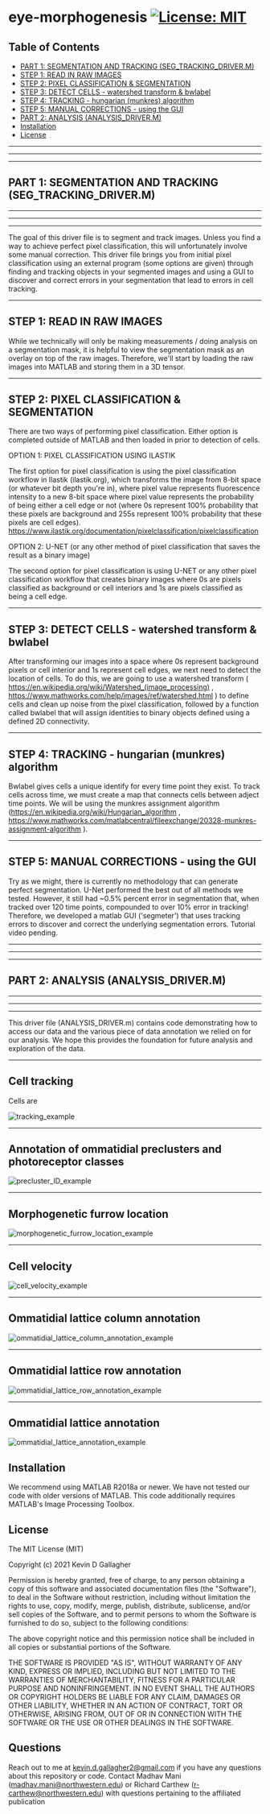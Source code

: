# eye-morphogenesis [![License: MIT](https://img.shields.io/badge/License-MIT-yellow.svg)](https://opensource.org/licenses/MIT)

## Table of Contents
- [PART 1: SEGMENTATION AND TRACKING (SEG_TRACKING_DRIVER.M)](#part-1-segmentation-and-tracking-seg_tracking_driverm)
- [STEP 1: READ IN RAW IMAGES](#step-1-read-in-raw-images)
- [STEP 2: PIXEL CLASSIFICATION & SEGMENTATION](#step-2-pixel-classification--segmentation)
- [STEP 3: DETECT CELLS - watershed transform & bwlabel](#step-3-detect-cells-watershed-transform-&-bwlabel)
- [STEP 4: TRACKING - hungarian (munkres) algorithm](#step-4-tracking-hungarian-munkres-algorithm)
- [STEP 5: MANUAL CORRECTIONS - using the GUI](#step-5-manual-corrections-using-the-gui)
- [PART 2: ANALYSIS (ANALYSIS_DRIVER.M)](#part-2-analysis-analysis_driverm)
- [Installation](#installation)
- [License](#license)

--------------------------------------------------------------------------
--------------------------------------------------------------------------
--------------------------------------------------------------------------
## PART 1: SEGMENTATION AND TRACKING (SEG_TRACKING_DRIVER.M)
--------------------------------------------------------------------------
--------------------------------------------------------------------------
--------------------------------------------------------------------------

The goal of this driver file is to segment and track images. Unless you
find a way to achieve perfect pixel classification, this will
unfortunately involve some manual correction. This driver file brings you
from initial pixel classification using an external program (some options
are given) through finding and tracking objects in your segmented images
and using a GUI to discover and correct errors in your segmentation that
lead to errors in cell tracking.

--------------------------------------------------------------------------
STEP 1: READ IN RAW IMAGES
--------------------------------------------------------------------------

While we technically will only be making measurements / doing analysis on
a segmentation mask, it is helpful to view the segmentation mask as an
overlay on top of the raw images. Therefore, we'll start by loading the
raw images into MATLAB and storing them in a 3D tensor.

--------------------------------------------------------------------------
STEP 2: PIXEL CLASSIFICATION & SEGMENTATION
--------------------------------------------------------------------------

There are two ways of performing pixel classification. Either option is
completed outside of MATLAB and then loaded in prior to detection of
cells.

OPTION 1: PIXEL CLASSIFICATION USING ILASTIK

The first option for pixel classification is using the pixel
classification workflow in Ilastik (ilastik.org), which transforms the
image from 8-bit space (or whatever bit depth you're in), where pixel
value represents fluorescence intensity to a new 8-bit space where pixel
value represents the probability of being either a cell edge or not
(where 0s represent 100% probability that these pixels are background and
255s represent 100% probability that these pixels are cell edges).
https://www.ilastik.org/documentation/pixelclassification/pixelclassification


OPTION 2: U-NET (or any other method of pixel classification that saves
the result as a binary image)

The second option for pixel classification is using U-NET or any other
pixel classification workflow that creates binary images where 0s
are pixels classified as background or cell interiors and 1s are pixels
classified as being a cell edge.

--------------------------------------------------------------------------
STEP 3: DETECT CELLS - watershed transform & bwlabel
--------------------------------------------------------------------------

After transforming our images into a space where 0s represent background
pixels or cell interior and 1s represent cell edges, we next need to
detect the location of cells. To do this, we are going to use a watershed
transform ( https://en.wikipedia.org/wiki/Watershed_(image_processing) , 
https://www.mathworks.com/help/images/ref/watershed.html ) to define
cells and clean up noise from the pixel classification, followed by a
function called bwlabel that will assign identities to binary objects
defined using a defined 2D connectivity.

--------------------------------------------------------------------------
STEP 4: TRACKING - hungarian (munkres) algorithm
--------------------------------------------------------------------------

Bwlabel gives cells a unique identify for every time point they exist. To
track cells across time, we must create a map that connects cells between
adject time points. We will be using the munkres assignment algorithm
(https://en.wikipedia.org/wiki/Hungarian_algorithm , 
https://www.mathworks.com/matlabcentral/fileexchange/20328-munkres-assignment-algorithm ). 

--------------------------------------------------------------------------
STEP 5: MANUAL CORRECTIONS - using the GUI
--------------------------------------------------------------------------

Try as we might, there is currently no methodology that can generate
perfect segmentation. U-Net performed the best out of all methods we
tested. However, it still had ~0.5% percent error in segmentation that,
when tracked over 120 time points, compounded to over 10% error in
tracking! Therefore, we developed a matlab GUI ('segmeter') that uses
tracking errors to discover and correct the underlying segmentation
errors. Tutorial video pending.

--------------------------------------------------------------------------
--------------------------------------------------------------------------
--------------------------------------------------------------------------
## PART 2: ANALYSIS (ANALYSIS_DRIVER.M)
--------------------------------------------------------------------------
--------------------------------------------------------------------------
--------------------------------------------------------------------------

This driver file (ANALYSIS_DRIVER.m) contains code demonstrating how to 
access our data and the various piece of data annotation we relied on
for our analysis. We hope this provides the foundation for future analysis
and exploration of the data.

--------------------------------------------------------------------------
Cell tracking
--------------------------------------------------------------------------

Cells are

![tracking_example](github_media/tracking.gif)

--------------------------------------------------------------------------
Annotation of ommatidial preclusters and photoreceptor classes
--------------------------------------------------------------------------

![precluster_ID_example](github_media/preclusters.gif)

--------------------------------------------------------------------------
Morphogenetic furrow location
--------------------------------------------------------------------------

![morphogenetic_furrow_location_example](github_media/MF.gif)

--------------------------------------------------------------------------
Cell velocity
--------------------------------------------------------------------------

![cell_velocity_example](github_media/velocity.gif)

--------------------------------------------------------------------------
Ommatidial lattice column annotation
--------------------------------------------------------------------------

![ommatidial_lattice_column_annotation_example](github_media/columns.gif)

--------------------------------------------------------------------------
Ommatidial lattice row annotation
--------------------------------------------------------------------------

![ommatidial_lattice_row_annotation_example](github_media/rows.gif)

--------------------------------------------------------------------------
Ommatidial lattice annotation
--------------------------------------------------------------------------

![ommatidial_lattice_annotation_example](github_media/lattice.gif)


## Installation
We recommend using MATLAB R2018a or newer. We have not tested our code with older versions of MATLAB. This code additionally requires MATLAB's Image Processing Toolbox.

## License
The MIT License (MIT)

Copyright (c) 2021 Kevin D Gallagher

Permission is hereby granted, free of charge, to any person obtaining a copy of this software and associated documentation files (the "Software"), to deal in the Software without restriction, including without limitation the rights to use, copy, modify, merge, publish, distribute, sublicense, and/or sell copies of the Software, and to permit persons to whom the Software is furnished to do so, subject to the following conditions:

The above copyright notice and this permission notice shall be included in all copies or substantial portions of the Software.

THE SOFTWARE IS PROVIDED "AS IS", WITHOUT WARRANTY OF ANY KIND, EXPRESS OR IMPLIED, INCLUDING BUT NOT LIMITED TO THE WARRANTIES OF MERCHANTABILITY, FITNESS FOR A PARTICULAR PURPOSE AND NONINFRINGEMENT. IN NO EVENT SHALL THE AUTHORS OR COPYRIGHT HOLDERS BE LIABLE FOR ANY CLAIM, DAMAGES OR OTHER LIABILITY, WHETHER IN AN ACTION OF CONTRACT, TORT OR OTHERWISE, ARISING FROM, OUT OF OR IN CONNECTION WITH THE SOFTWARE OR THE USE OR OTHER DEALINGS IN THE SOFTWARE.

## Questions
Reach out to me at kevin.d.gallagher2@gmail.com if you have any questions about this repository or code.
Contact Madhav Mani (madhav.mani@northwestern.edu) or Richard Carthew (r-carthew@northwestern.edu) with questions pertaining to the affiliated publication
